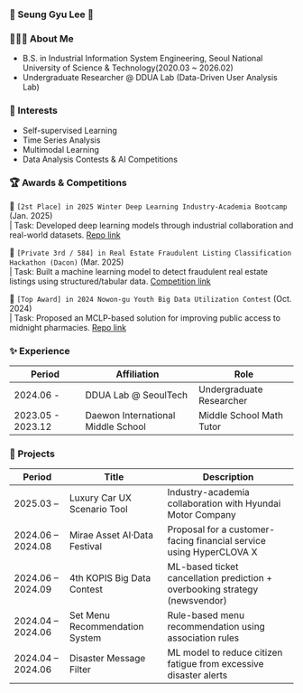 ### 🙌 Seung Gyu Lee 🙌

### 💁🏻‍♂️ About Me

- B.S. in Industrial Information System Engineering, Seoul National University of Science & Technology(2020.03 ~ 2026.02)
- Undergraduate Researcher @ DDUA Lab (Data-Driven User Analysis Lab)  

### 🔎 Interests

- Self-supervised Learning  
- Time Series Analysis  
- Multimodal Learning  
- Data Analysis Contests & AI Competitions  

### 🏆 Awards & Competitions

🥈 `[2st Place] in 2025 Winter Deep Learning Industry-Academia Bootcamp` (Jan. 2025)  
| Task: Developed deep learning models through industrial collaboration and real-world datasets. [Repo link](https://github.com/SeungGGyu/2025-Winter-Deep-Learning-Industry-Academia-Bootcamp)

🥉 `[Private 3rd / 584] in Real Estate Fraudulent Listing Classification Hackathon (Dacon)` (Mar. 2025)  
| Task: Built a machine learning model to detect fraudulent real estate listings using structured/tabular data. [Competition link](https://dacon.io/competitions/open/236439/overview/description)

🥇 `[Top Award] in 2024 Nowon-gu Youth Big Data Utilization Contest` (Oct. 2024)  
| Task: Proposed an MCLP-based solution for improving public access to midnight pharmacies. [Repo link](https://github.com/SeungGGyu/Nowon-2024-Youth-Big-Data-Contest)


### ✨ Experience

| Period           | Affiliation                        | Role                         |
|------------------|-------------------------------------|------------------------------|
| 2024.06 -        | DDUA Lab @ SeoulTech               | Undergraduate Researcher     |
| 2023.05 - 2023.12| Daewon International Middle School | Middle School Math Tutor     |




### 🚀 Projects

| Period             | Title                         | Description                                                                  |
|--------------------|-------------------------------|-------------------------------------------------------------------------------|
| 2025.03 –          | Luxury Car UX Scenario Tool   | Industry-academia collaboration with Hyundai Motor Company                   |
| 2024.06 – 2024.08  | Mirae Asset AI·Data Festival  | Proposal for a customer-facing financial service using HyperCLOVA X         |
| 2024.06 – 2024.09  | 4th KOPIS Big Data Contest     | ML-based ticket cancellation prediction + overbooking strategy (newsvendor) |
| 2024.04 – 2024.06  | Set Menu Recommendation System| Rule-based menu recommendation using association rules                       |
| 2024.04 – 2024.06  | Disaster Message Filter        | ML model to reduce citizen fatigue from excessive disaster alerts            |




